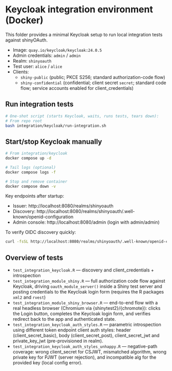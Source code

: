 # Keycloak integration environment (Docker)

This folder provides a minimal Keycloak setup to run local integration tests against shinyOAuth.

- Image: `quay.io/keycloak/keycloak:24.0.5`
- Admin credentials: `admin` / `admin`
- Realm: `shinyoauth`
- Test user: `alice` / `alice`
- Clients:
  - `shiny-public` (public; PKCE S256; standard authorization-code flow)
  - `shiny-confidential` (confidential; client secret `secret`; standard code flow; service accounts enabled for client_credentials)

## Run integration tests

```bash
# One-shot script (starts Keycloak, waits, runs tests, tears down):
# From repo root
bash integration/keycloak/run-integration.sh
```

## Start/stop Keycloak manually

```bash
# From integration/keycloak
docker compose up -d

# Tail logs (optional)
docker compose logs -f

# Stop and remove container
docker compose down -v
```

Key endpoints after startup:
- Issuer: http://localhost:8080/realms/shinyoauth
- Discovery: http://localhost:8080/realms/shinyoauth/.well-known/openid-configuration
- Admin console: http://localhost:8080/admin (login with admin/admin)

To verify OIDC discovery quickly:
```bash
curl -fsSL http://localhost:8080/realms/shinyoauth/.well-known/openid-configuration | jq '.issuer, .authorization_endpoint, .token_endpoint'
```

## Overview of tests

- `test_integration_keycloak.R` — discovery and client_credentials + introspection
- `test_integration_module_shiny.R` — full authorization code flow against Keycloak, driving `oauth_module_server()` inside a Shiny test server and posting credentials to the Keycloak login form (requires the R packages `xml2` and `rvest`)
- `test_integration_module_shiny_browser.R` — end-to-end flow with a real headless browser (Chromium via {shinytest2}/{chromote}): clicks the Login button, completes the Keycloak login form, and verifies redirect back to the app and authenticated state.
 - `test_integration_keycloak_auth_styles.R` — parametric introspection using different token endpoint client auth styles: header (client_secret_basic), body (client_secret_post), client_secret_jwt and private_key_jwt (pre-provisioned in realm).
 - `test_integration_keycloak_auth_styles_unhappy.R` — negative-path coverage: wrong client_secret for CSJWT, mismatched algorithm, wrong private key for PJWT (server rejection), and incompatible alg for the provided key (local config error).
